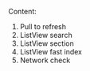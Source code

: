 Content:

1. Pull to refresh
2. ListView search
3. ListView section
4. ListView fast index
5. Network check